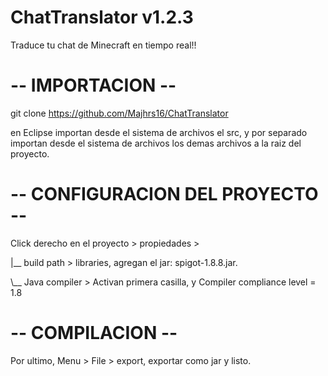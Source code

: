 # ChatTranslator v1.2.3
Traduce tu chat de Minecraft en tiempo real!!

# -- IMPORTACION --
git clone https://github.com/Majhrs16/ChatTranslator

en Eclipse importan desde el sistema de archivos el src, y por separado importan desde el sistema de archivos los demas archivos a la raiz del proyecto.


# -- CONFIGURACION DEL PROYECTO --
Click derecho en el proyecto > propiedades >


|__ build path > libraries, agregan el jar: spigot-1.8.8.jar.

\\__ Java compiler > Activan primera casilla, y Compiler compliance level = 1.8

# -- COMPILACION --
Por ultimo, Menu > File > export, exportar como jar y listo.
